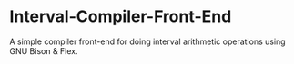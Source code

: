 # Interval-Compiler-Front-End
A simple compiler front-end for doing interval arithmetic operations using GNU Bison &amp; Flex.
